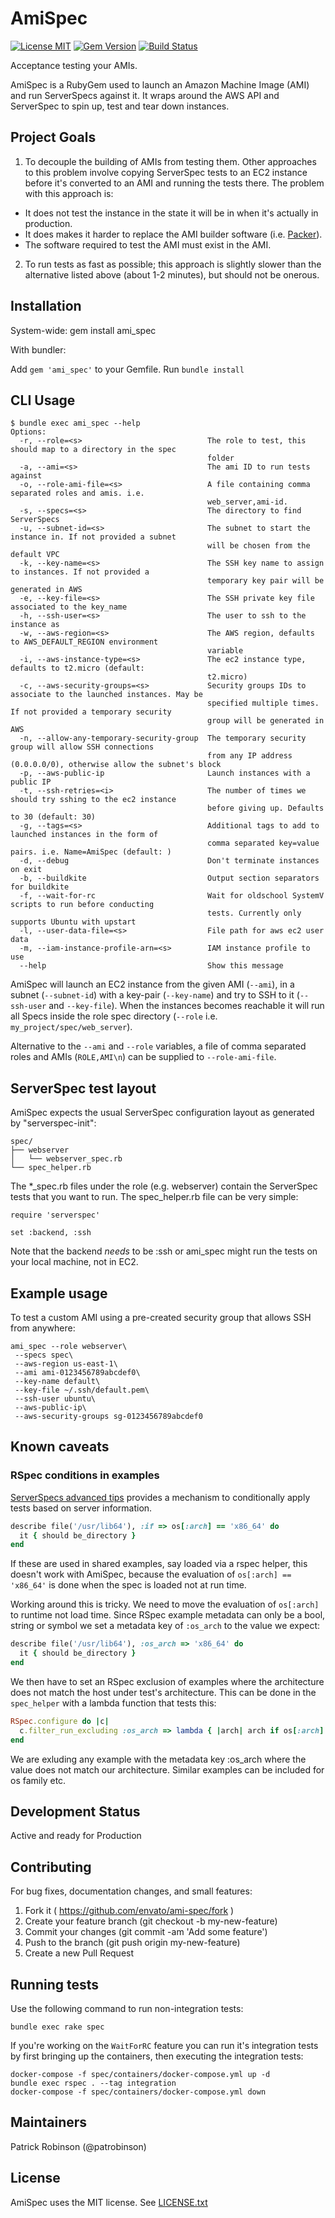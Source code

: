 # AmiSpec

[![License MIT](https://img.shields.io/badge/license-MIT-brightgreen.svg)](https://github.com/envato/ami-spec/blob/master/LICENSE.txt)
[![Gem Version](https://badge.fury.io/rb/ami_spec.svg)](https://badge.fury.io/rb/ami_spec)
[![Build Status](https://github.com/envato/ami-spec/workflows/tests/badge.svg?branch=master)](https://github.com/envato/ami-spec/actions?query=branch%3Amaster+workflow%3Atests)

Acceptance testing your AMIs.

AmiSpec is a RubyGem used to launch an Amazon Machine Image (AMI) and run ServerSpecs against it. It wraps around the AWS API and ServerSpec to spin up, test and tear down instances.

## Project Goals

1. To decouple the building of AMIs from testing them. Other approaches to this problem involve copying ServerSpec tests to an EC2 instance before it's converted to an AMI and running the tests there.
The problem with this approach is:

- It does not test the instance in the state it will be in when it's actually in production.
- It does makes it harder to replace the AMI builder software (i.e. [Packer](https://github.com/mitchellh/packer)).
- The software required to test the AMI must exist in the AMI.

2. To run tests as fast as possible; this approach is slightly slower than the alternative listed above (about 1-2 minutes), but should not be onerous.

## Installation

System-wide: gem install ami\_spec

With bundler:

Add `gem 'ami_spec'` to your Gemfile.
Run `bundle install`

## CLI Usage

```cli
$ bundle exec ami_spec --help
Options:
  -r, --role=<s>                            The role to test, this should map to a directory in the spec
                                            folder
  -a, --ami=<s>                             The ami ID to run tests against
  -o, --role-ami-file=<s>                   A file containing comma separated roles and amis. i.e.
                                            web_server,ami-id.
  -s, --specs=<s>                           The directory to find ServerSpecs
  -u, --subnet-id=<s>                       The subnet to start the instance in. If not provided a subnet
                                            will be chosen from the default VPC
  -k, --key-name=<s>                        The SSH key name to assign to instances. If not provided a
                                            temporary key pair will be generated in AWS
  -e, --key-file=<s>                        The SSH private key file associated to the key_name
  -h, --ssh-user=<s>                        The user to ssh to the instance as
  -w, --aws-region=<s>                      The AWS region, defaults to AWS_DEFAULT_REGION environment
                                            variable
  -i, --aws-instance-type=<s>               The ec2 instance type, defaults to t2.micro (default:
                                            t2.micro)
  -c, --aws-security-groups=<s>             Security groups IDs to associate to the launched instances. May be
                                            specified multiple times. If not provided a temporary security
                                            group will be generated in AWS
  -n, --allow-any-temporary-security-group  The temporary security group will allow SSH connections 
                                            from any IP address (0.0.0.0/0), otherwise allow the subnet's block
  -p, --aws-public-ip                       Launch instances with a public IP
  -t, --ssh-retries=<i>                     The number of times we should try sshing to the ec2 instance
                                            before giving up. Defaults to 30 (default: 30)
  -g, --tags=<s>                            Additional tags to add to launched instances in the form of
                                            comma separated key=value pairs. i.e. Name=AmiSpec (default: )
  -d, --debug                               Don't terminate instances on exit
  -b, --buildkite                           Output section separators for buildkite
  -f, --wait-for-rc                         Wait for oldschool SystemV scripts to run before conducting
                                            tests. Currently only supports Ubuntu with upstart
  -l, --user-data-file=<s>                  File path for aws ec2 user data
  -m, --iam-instance-profile-arn=<s>        IAM instance profile to use
  --help                                    Show this message

```

AmiSpec will launch an EC2 instance from the given AMI (`--ami`), in a subnet (`--subnet-id`) with a key-pair (`--key-name`)
and try to SSH to it (`--ssh-user` and `--key-file`).
When the instances becomes reachable it will run all Specs inside the role spec directory (`--role` i.e. `my_project/spec/web_server`).

Alternative to the `--ami` and `--role` variables, a file of comma separated roles and AMIs (`ROLE,AMI\n`) can be supplied to `--role-ami-file`.

## ServerSpec test layout

AmiSpec expects the usual ServerSpec configuration layout as generated by "serverspec-init":

    spec/
    ├── webserver
    │   └── webserver_spec.rb
    └── spec_helper.rb

The \*\_spec.rb files under the role (e.g. webserver) contain the ServerSpec
tests that you want to run. The spec_helper.rb file can be very simple:

    require 'serverspec'

    set :backend, :ssh

Note that the backend *needs* to be :ssh or ami_spec might run the tests on
your local machine, not in EC2.

## Example usage

To test a custom AMI using a pre-created security group that allows SSH from anywhere:

```cli
ami_spec --role webserver\
 --specs spec\
 --aws-region us-east-1\
 --ami ami-0123456789abcdef0\
 --key-name default\
 --key-file ~/.ssh/default.pem\
 --ssh-user ubuntu\
 --aws-public-ip\
 --aws-security-groups sg-0123456789abcdef0
```

## Known caveats

### RSpec conditions in examples

[ServerSpecs advanced tips](http://serverspec.org/advanced_tips.html) provides a mechanism to conditionally apply tests based on server information.

```ruby
describe file('/usr/lib64'), :if => os[:arch] == 'x86_64' do
  it { should be_directory }
end
```

If these are used in shared examples, say loaded via a rspec helper, this doesn't work with AmiSpec, because the evaluation of `os[:arch] == 'x86_64'` is done when the spec is loaded not at run time.

Working around this is tricky. We need to move the evaluation of `os[:arch]` to runtime not load time. Since RSpec example metadata can only be a bool, string or symbol we set a metadata key of `:os_arch` to the value we expect:

```ruby
describe file('/usr/lib64'), :os_arch => 'x86_64' do
  it { should be_directory }
end
```

We then have to set an RSpec exclusion of examples where the architecture does not match the host under test's architecture. This can be done in the `spec_helper` with a lambda function that tests this:

```ruby
RSpec.configure do |c|
  c.filter_run_excluding :os_arch => lambda { |arch| arch if os[:arch] != arch }
end
```

We are exluding any example with the metadata key :os_arch where the value does not match our architecture. Similar examples can be included for os family etc.

## Development Status

Active and ready for Production

## Contributing

For bug fixes, documentation changes, and small features:
1. Fork it ( https://github.com/envato/ami-spec/fork )
2. Create your feature branch (git checkout -b my-new-feature)
3. Commit your changes (git commit -am 'Add some feature')
4. Push to the branch (git push origin my-new-feature)
5. Create a new Pull Request

## Running tests

Use the following command to run non-integration tests:
```
bundle exec rake spec
```

If you're working on the `WaitForRC` feature you can run it's integration tests by first bringing up the containers, then executing the integration tests:
```
docker-compose -f spec/containers/docker-compose.yml up -d
bundle exec rspec . --tag integration
docker-compose -f spec/containers/docker-compose.yml down
```

## Maintainers

Patrick Robinson (@patrobinson)

## License

AmiSpec uses the MIT license. See [LICENSE.txt](./LICENSE.txt)
